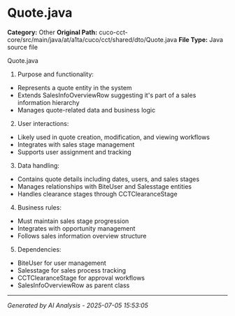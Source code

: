 # Quote.java

**Category:** Other
**Original Path:** cuco-cct-core/src/main/java/at/a1ta/cuco/cct/shared/dto/Quote.java
**File Type:** Java source file

Quote.java
1. Purpose and functionality:
- Represents a quote entity in the system
- Extends SalesInfoOverviewRow suggesting it's part of a sales information hierarchy
- Manages quote-related data and business logic

2. User interactions:
- Likely used in quote creation, modification, and viewing workflows
- Integrates with sales stage management
- Supports user assignment and tracking

3. Data handling:
- Contains quote details including dates, users, and sales stages
- Manages relationships with BiteUser and Salesstage entities
- Handles clearance stages through CCTClearanceStage

4. Business rules:
- Must maintain sales stage progression
- Integrates with opportunity management
- Follows sales information overview structure

5. Dependencies:
- BiteUser for user management
- Salesstage for sales process tracking
- CCTClearanceStage for approval workflows
- SalesInfoOverviewRow as parent class

---
*Generated by AI Analysis - 2025-07-05 15:53:05*
